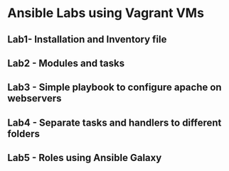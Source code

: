 # Ansible Labs using Vagrant VMs

## Lab1- Installation and Inventory file

## Lab2 - Modules and tasks

## Lab3 - Simple playbook to configure apache on webservers

## Lab4 - Separate tasks and handlers to different folders

## Lab5 - Roles using Ansible Galaxy